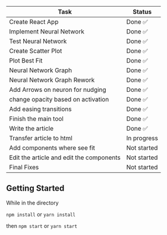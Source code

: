 | Task                                     | Status      |
| ---------------------------------------- | ----------- |
| Create React App                         | Done ✅     |
| Implement Neural Network                 | Done ✅     |
| Test Neural Network                      | Done ✅     |
| Create Scatter Plot                      | Done ✅     |
| Plot Best Fit                            | Done ✅     |
| Neural Network Graph                     | Done ✅     |
| Neural Network Graph Rework              | Done ✅     |
| Add Arrows on neuron for nudging         | Done ✅     |
| change opacity based on activation       | Done ✅     |
| Add easing transitions                   | Done ✅     |
| Finish the main tool                     | Done ✅     |
| Write the article                        | Done ✅     |
| Transfer article to html                 | In progress |
| Add components where see fit             | Not started |
| Edit the article and edit the components | Not started |
| Final Fixes                              | Not started |

## Getting Started

While in the directory

`npm install` or `yarn install`

then `npm start` or `yarn start`
